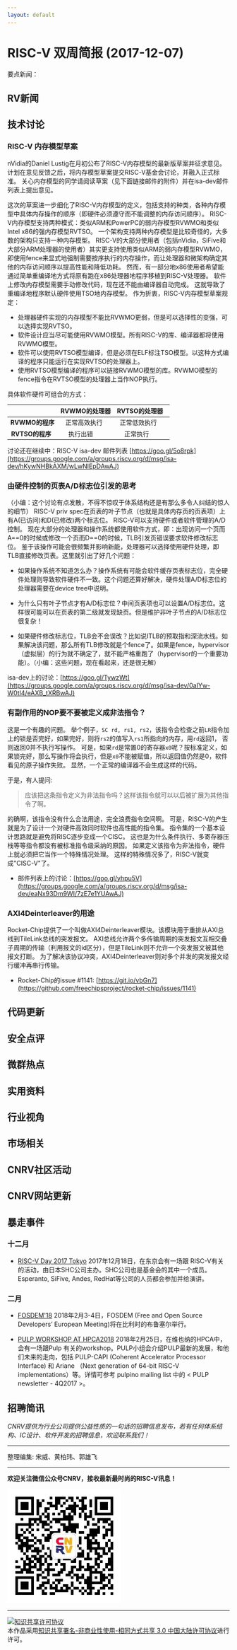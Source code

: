 ```yaml
---
layout: default
---
```


# RISC-V 双周简报 (2017-12-07)

要点新闻：


## RV新闻


## 技术讨论

### RISC-V 内存模型草案

nVidia的Daniel Lustig在月初公布了RISC-V内存模型的最新版草案并征求意见。
计划在意见反馈之后，将内存模型草案提交RISC-V基金会讨论，并融入正式标准。
关心内存模型的同学请阅读草案（见下面链接邮件的附件）并在isa-dev邮件列表上提出意见。

这次的草案进一步细化了RISC-V内存模型的定义，包括支持的种类，各种内存模型中具体内存操作的顺序（即硬件必须遵守而不能调整的内存访问顺序）。
RISC-V内存模型支持两种模式：类似ARM和PowerPC的弱内存模型RVWMO和类似Intel x86的强内存模型RVTSO。
一个架构支持两种内存模型是比较奇怪的，大多数的架构只支持一种内存模型。
RISC-V的大部分使用者（包括nVidia，SiFive和大部分ARM处理器的使用者）其实更支持使用类似ARM的弱内存模型RVWMO，即使用fence来显式地强制需要按序执行的内存操作，而让处理器和微架构确定其他的内存访问顺序以提高性能和降低功耗。
然而，有一部分地x86使用者希望能通过简单重编译地方式将原有跑在x86处理器地程序移植到RISC-V处理器。
软件上修改内存模型需要手动修改代码，现在还不能由编译器自动完成。
这就导致了重编译地程序默认硬件使用TSO地内存模型。
作为折衷，RISC-V内存模型草案规定：
- 处理器硬件实现的内存模型不能比RVWMO更弱，但是可以选择性的变强，可以选择实现RVTSO。
- 软件设计应当尽可能使用RVWMO模型。所有RISC-V的库、编译器都将使用RVWMO模型。
- 软件可以使用RVTSO模型编译，但是必须在ELF标注TSO模型。以这种方式编译的程序只能运行在实现RVTSO的处理器上。
- 使用RVTSO模型编译的程序可以链接RVWMO模型的库。RVWMO模型的fence指令在RVTSO模型的处理器上当作NOP执行。

具体软件硬件可组合的方式：

|             | RVWMO的处理器 | RVTSO的处理器  |
| ---------:  |  :----:       | :---:         |
| **RVWMO的程序**  | 正常高效执行  | 正常低效执行    |
| **RVTSO的程序**  | 执行出错      | 正常执行       |

讨论还在继续中：RISC-V isa-dev 邮件列表 [https://goo.gl/5o8rpk](https://groups.google.com/a/groups.riscv.org/d/msg/isa-dev/hKywNHBkAXM/wLwNIEpDAwAJ)

### 由硬件控制的页表A/D标志位引发的思考

（小编：这个讨论有点发散，不得不惊叹于体系结构还是有那么多令人纠结的惊人的细节）
RISC-V priv spec在页表的叶子节点（也就是具体内存页的页表项）上有A(已访问)和D(已修改)两个标志位。
RISC-V可以支持硬件或者软件管理的A/D控制。
现在大部分的处理器和操作系统都使用软件方式，即：出现访问一个页而A==0的时候或修改一个页而D==0的时候，TLB引发页错误要求软件修改标志位。
鉴于该操作可能会很频繁并影响新能，处理器可以选择使用硬件处理，即TLB直接修改页表。这里就引出了好几个问题：

- 如果操作系统不知道怎么办？操作系统有可能会软件缓存页表标志位，完全硬件处理则导致软件硬件不一致。这个问题还算好解决，硬件处理A/D标志位的处理器需要在device tree中说明。

- 为什么只有叶子节点才有A/D标志位？中间页表项也可以设置A/D标志位。这样很可能可以在页表的第二级就发现缺页。但是维护非叶子节点的A/D标志位很复杂！

- 如果硬件修改标志位，TLB会不会误改？比如说ITLB的预取指和深流水线。如果解决该问题，那么所有TLB修改就是个fence了。如果是fence，hypervisor（虚拟层）的行为就不确定了，就不能严格重跑了（hypervisor的一个重要功能）。（小编：这些问题，现在看起来，还是很无解）

isa-dev上的讨论：[https://goo.gl/TywzWt](https://groups.google.com/a/groups.riscv.org/d/msg/isa-dev/0aIYw-W0tl4/eAXB_tXRBwAJ)

### 有副作用的NOP要不要被定义成非法指令？

这是一个有趣的问题。
举个例子，`SC rd, rs1, rs2`，该指令会检查之前`LR`指令加上的锁是否完好，如果完好，则将`rs2`的值写入`rs1`所指向的内存，用`rd`返回1，
否则返回0并不执行写操作。
可是，如果`rd`是常置0的寄存器`x0`呢？按标准定义，如果锁完好，那么写操作将会执行，但是`x0`不能被赋值，所以返回值仍然是0，软件看见的原子操作失败。
显然，一个正常的编译器不会生成这样的代码。

于是，有人提问:

> 应该把这条指令定义为非法指令吗？这样该指令就可以以后被扩展为其他指令了啊。

的确啊，该指令没有什么合法用途，完全浪费指令空间啊。
可是，RISC-V的产生就是为了设计一个对硬件高效同时软件也高性能的指令集。
指令集的一个基本设计思路就是避免将RISC逐步变成一个CISC。
这也是为什么条件执行、多寄存器压栈等等指令都没有被标准指令级采纳的原因。
如果定义该指令为非法指令，硬件上就必须把它当作一个特殊情况处理。
这样的特殊情况多了，RISC-V就变成"CISC-V"了。

- 邮件列表上的讨论：[https://goo.gl/yhpu5V](https://groups.google.com/a/groups.riscv.org/d/msg/isa-dev/eaNx93Dm9WI/7zE7e1YUAwAJ)

### AXI4Deinterleaver的用途

Rocket-Chip提供了一个叫做AXI4Deinterleaver模块。该模块用于重排从AXI总线到TileLink总线的突发报文。
AXI总线允许两个多传输周期的突发报文互相交叠子周期的传输（利用报文的id区分），但是TileLink则不允许一个突发报文被其他报文打断。
为了解决该协议冲突，AXI4Deinterleaver则对多个并发的突发报文经行缓冲再串行传输。

- Rocket-Chip的issue \#1141: [https://git.io/vbGn7](https://github.com/freechipsproject/rocket-chip/issues/1141)


## 代码更新

## 安全点评

## 微群热点

## 实用资料

## 行业视角

## 市场相关


## CNRV社区活动

## CNRV网站更新


## 暴走事件

### 十二月

+ [RISC-V Day 2017 Tokyo](https://riscv.tokyo/2017/10/07/%E6%9C%80%E5%88%9D%E3%81%AE%E3%83%96%E3%83%AD%E3%82%B0%E6%8A%95%E7%A8%BF/)  2017年12月18日，在东京会有一场跟 RISC-V有关的活动，由日本SHC公司主办。SHC公司也是基金会的其中一个成员。Esperanto, SiFive, Andes, RedHat等公司的人员都会参加并给演讲。

### 二月

+ [FOSDEM'18](https://fosdem.org/2018/) 2018年2月3-4日，FOSDEM (Free and Open Source Developers’ European Meeting)将在比利时的布鲁塞尔举行。

+ [PULP WORKSHOP AT HPCA2018](http://pulp-platform.org/hpca2018) 2018年2月25日，在维也纳的HPCA中，会有一场跟Pulp 有关的workshop。PULP小组会介绍PULP最新的发展，和他们未来的走向，包括  PULP-CAPI (Coherent Accelerator Processor Interface) 和 Ariane （Next generation of 64-bit RISC-V implementations）等。详情可参考 pulpino mailing list 中的 < PULP newsletter - 4Q2017 >。


## 招聘简讯

_CNRV提供为行业公司提供公益性质的一句话的招聘信息发布，若有任何体系结构、IC设计、软件开发的招聘信息，欢迎联系我们！_

----

整理编集: 宋威、黄柏玮、郭雄飞


----

**欢迎关注微信公众号CNRV，接收最新最时尚的RISC-V讯息！**

![CNRV微信公众号](/assets/images/cnrv_qr.png)

----

<a rel="license" href="http://creativecommons.org/licenses/by-nc-sa/3.0/cn/"><img alt="知识共享许可协议" style="border-width:0" src="https://i.creativecommons.org/l/by-nc-sa/3.0/cn/80x15.png" /></a><br />本作品采用<a rel="license" href="http://creativecommons.org/licenses/by-nc-sa/3.0/cn/">知识共享署名-非商业性使用-相同方式共享 3.0 中国大陆许可协议</a>进行许可。

